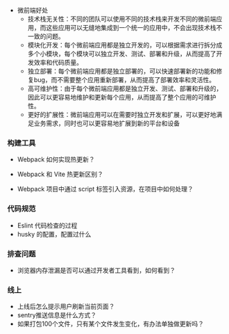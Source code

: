 - 微前端好处
  - 技术栈无关性：不同的团队可以使用不同的技术栈来开发不同的微前端应用，而这些应用可以无缝地集成到一个统一的应用中，不会出现技术栈不一致的问题。
  - 模块化开发：每个微前端应用都是独立开发的，可以根据需求进行拆分成多个小模块，每个模块可以独立开发、测试、部署和升级，从而提高了开发效率和代码质量。
  - 独立部署：每个微前端应用都是独立部署的，可以快速部署新的功能和修复bug，而不需要整个应用重新部署，从而提高了部署效率和灵活性。
  - 高可维护性：由于每个微前端应用都是独立开发、测试、部署和升级的，因此可以更容易地维护和更新每个应用，从而提高了整个应用的可维护性。
  - 更好的扩展性：微前端应用可以在需要时独立开发和扩展，可以更好地满足业务需求，同时也可以更容易地扩展到新的平台和设备





### 构建工具

- Webpack 如何实现热更新？

- Webpack 和 Vite 热更新区别？

- Webpack 项目中通过 script 标签引入资源，在项目中如何处理？




### 代码规范

- Eslint 代码检查的过程
- husky 的配置，配置过什么



### 排查问题

- 浏览器内存泄漏是否可以通过开发者工具看到，如何看到？



### 线上

- 上线后怎么提示用户刷新当前页面？
- sentry推送信息是什么方式？
- 如果打包100个文件，只有某个文件发生变化，有办法单独做更新吗？